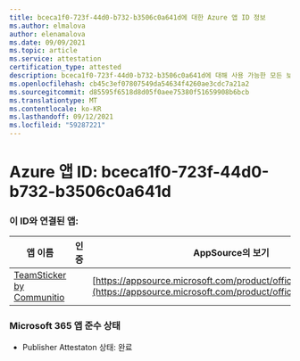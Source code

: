 ```yaml
---
title: bceca1f0-723f-44d0-b732-b3506c0a641d에 대한 Azure 앱 ID 정보
ms.author: elmalova
author: elenamalova
ms.date: 09/09/2021
ms.topic: article
ms.service: attestation
certification_type: attested
description: bceca1f0-723f-44d0-b732-b3506c0a641d에 대해 사용 가능한 모든 보안 및 규정 준수 정보
ms.openlocfilehash: cb45c3ef07807549da54634f4260ae3cdc7a21a2
ms.sourcegitcommit: d85595f6518d8d05f0aee75380f51659908b6bcb
ms.translationtype: MT
ms.contentlocale: ko-KR
ms.lasthandoff: 09/12/2021
ms.locfileid: "59287221"
---
```

# <a name="azure-app-id-bceca1f0-723f-44d0-b732-b3506c0a641d"></a>Azure 앱 ID: bceca1f0-723f-44d0-b732-b3506c0a641d


### <a name="apps-associated-with-this-id"></a>이 ID와 연결된 앱:
| **앱 이름** | **인증** | **AppSource의 보기** |
|--------------|---------------|-----------------------|
| [TeamSticker by Communitio](https://docs.microsoft.com/microsoft-365-app-certification/forward/WA200000894) |  | [https://appsource.microsoft.com/product/office/WA200000894](https://appsource.microsoft.com/product/office/WA200000894) |

### <a name="microsoft-365-app-compliance-status"></a>Microsoft 365 앱 준수 상태
- Publisher Attestaton 상태: 완료
